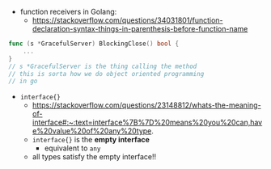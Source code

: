 - function receivers in Golang:
	- https://stackoverflow.com/questions/34031801/function-declaration-syntax-things-in-parenthesis-before-function-name
```go
func (s *GracefulServer) BlockingClose() bool {
    ...
}
// s *GracefulServer is the thing calling the method
// this is sorta how we do object oriented programming
// in go
```

- `interface{}`
	- https://stackoverflow.com/questions/23148812/whats-the-meaning-of-interface#:~:text=interface%7B%7D%20means%20you%20can,have%20value%20of%20any%20type.
	- `interface{}` is the **empty interface**
		- equivalent to `any`
	- all types satisfy the empty interface!!
